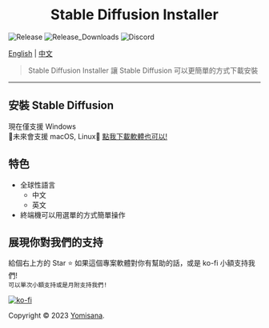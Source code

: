 <h1 align="center">Stable Diffusion Installer</h1>
<p>
  <img alt="Release" src="https://img.shields.io/github/v/release/Yomisana/Stable-Diffusion-Installer.png?" />
  <img alt="Release_Downloads" src="https://img.shields.io/github/downloads/Yomisana/Stable-Diffusion-Installer/total.png?" />
  <img alt="Discord" src="https://img.shields.io/static/v1?&message=Discord&color=5865F2&logo=Discord&logoColor=FFFFFF&label=Mjolnir+Studio" />
</p>

[English](./README.md) | 
[中文](#)

> Stable Diffusion Installer 讓 Stable Diffusion 可以更簡單的方式下載安裝

***

## 安裝 Stable Diffusion

現在僅支援 Windows  
🚧未來會支援 macOS, Linux🚧
[點我下載軟體也可以!](https://github.com/Yomisana/stable-diffusion-installer/releases/latest/download/Stable-Diffusion-Installer.exe)

## 特色

- 全球性語言
  - 中文
  - 英文
- 終端機可以用選單的方式簡單操作

## 展現你對我們的支持

給個右上方的 Star ⭐️ 如果這個專案軟體對你有幫助的話，或是 ko-fi 小額支持我們!  
``可以單次小額支持或是月附支持我們!``

[![ko-fi](https://ko-fi.com/img/githubbutton_sm.svg)](https://ko-fi.com/F2F3EIJG8)

Copyright © 2023 [Yomisana](https://dev.yomisana.xyz).